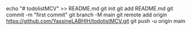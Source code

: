 echo "# todolistMCV" >> README.md
git init
git add README.md
git commit -m "first commit"
git branch -M main
git remote add origin https://github.com/YassineLABHIH/todolistMCV.git
git push -u origin main